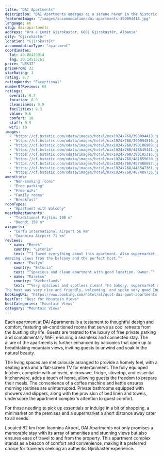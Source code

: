 ```yaml
---
title: "DAI Apartments"
description: "DAI Apartments emerges as a serene haven in the historic heart of Gjirokastër, boasting both river and city panoramas that captivate and charm."
featuredImage: "/images/accommodation/dai-apartments-390094418.jpg"
language: en
slug: dai-apartments
address: "Ura e Lumit Gjirokaster, 6001 Gjirokastër, Albania"
city: "Gjirokastër"
location: "Gjirokastër"
accommodationType: "apartment"
coordinates:
  lat: 40.08420014
  lng: 20.14515761
price: "US$32"
priceFrom: 32
starRating: 3
rating: 9.7
ratingWords: "Exceptional"
numberOfReviews: 68
ratings:
  overall: 9.7
  location: 8.9
  cleanliness: 9.9
  facilities: 9.3
  value: 9.6
  comfort: 10
  staff: 9.9
  wifi: 10
images:
  - "https://cf.bstatic.com/xdata/images/hotel/max1024x768/390094418.jpg?k=5850a8bf8d24f7a193932884b551d37cd7b0620af930b420d2738c5b55db65b1&o=&hp=1"
  - "https://cf.bstatic.com/xdata/images/hotel/max1024x768/390094516.jpg?k=15f78db8dc84cf6a6674d797dd9bb2ba561a6d23ce8259c65f329615d1f25f34&o=&hp=1"
  - "https://cf.bstatic.com/xdata/images/hotel/max1024x768/390106909.jpg?k=79cccd5b1e3c9b4299bb5a0ffacfab61cc5c14b25be40a9b3df5b6e687a7edba&o=&hp=1"
  - "https://cf.bstatic.com/xdata/images/hotel/max1024x768/448549441.jpg?k=7a76efa644c73a3059a637cbfd1be97ee96c787c085923c877aed428ed4cda5e&o=&hp=1"
  - "https://cf.bstatic.com/xdata/images/hotel/max1024x768/390105316.jpg?k=5f4d827b97b14bcfe08c1da5f3dd164c4d14ff597fbb056a4a86d16c2bb1d570&o=&hp=1"
  - "https://cf.bstatic.com/xdata/images/hotel/max1024x768/481659630.jpg?k=50888ab5e293e3d10a8a4d5012b5105701dac471242851992112c2c0ba2520b1&o=&hp=1"
  - "https://cf.bstatic.com/xdata/images/hotel/max1024x768/487408687.jpg?k=6d94a371d73ece7a99490f115535ed93032b917f2e53130039545043a34ac295&o=&hp=1"
  - "https://cf.bstatic.com/xdata/images/hotel/max1024x768/448547361.jpg?k=46c70379d0f27c5d5ed839b2a7e6f21ab709555c12b47a48b3793e5ca022d75a&o=&hp=1"
  - "https://cf.bstatic.com/xdata/images/hotel/max1024x768/487409736.jpg?k=1295f87cd387aa9c442b43fab5a633539bbabeb2e26927e409ad44a93214ad28&o=&hp=1"
amenities:
  - "Non-smoking rooms"
  - "Free parking"
  - "Free WiFi"
  - "Family rooms"
  - "Breakfast"
roomTypes:
  - "Apartment with Balcony"
nearbyRestaurants:
  - "Traditional Pajtimi 100 m"
  - "Buondi 150 m"
airports:
  - "Corfu International Airport 56 km"
  - "Ioannina Airport 71 km"
reviews:
  - name: "Renek"
    country: "Estonia"
    text: "“I loved everything about this apartment. Also supermarket, bakery, cafes just downstairs, including bus station next door.
Amazing views from the balcony and the perfect host.”"
  - name: "Evelyn"
    country: "Estonia"
    text: "“Spacious and clean apartment with good location. Owner.”"
  - name: "Mareksu"
    country: "Netherlands"
    text: "“Very spacious and spotless clean! The bakery, supermarket and cafe downstairs was very convenient.
The host was very nice and friendly, welcoming, and spoke very good English.”"
bookingURL: "https://www.booking.com/hotel/al/quot-dai-quot-apartments.en-gb.html?aid=8035640"
bestFor: "Best for Mountain Views"
bestCategories: "Mountain Views"
category: "Mountain Views"
---
```


Each apartment at DAI Apartments is a testament to thoughtful design and comfort, featuring air-conditioned rooms that serve as cool retreats from the bustling city life. Guests are treated to the luxury of free private parking and complimentary WiFi, ensuring a seamless and connected stay. The allure of the apartments is further enhanced by balconies that open up to breathtaking mountain views, inviting guests to unwind and soak in the natural beauty.

The living spaces are meticulously arranged to provide a homely feel, with a seating area and a flat-screen TV for entertainment. The fully equipped kitchen, complete with an oven, microwave, fridge, stovetop, and essential kitchenware, adds a touch of home, allowing guests the freedom to prepare their meals. The convenience of a coffee machine and kettle ensures morning routines are uninterrupted. Private bathrooms equipped with showers and slippers, along with the provision of bed linen and towels, underscore the apartment complex's attention to guest comfort.

For those needing to pick up essentials or indulge in a bit of shopping, a minimarket on the premises and a supermarket a short distance away cater to all needs. 

Located 82 km from Ioannina Airport, DAI Apartments not only promises a memorable stay with its array of amenities and stunning views but also ensures ease of travel to and from the property. This apartment complex stands as a beacon of comfort and convenience, making it a preferred choice for travelers seeking an authentic Gjirokastër experience.